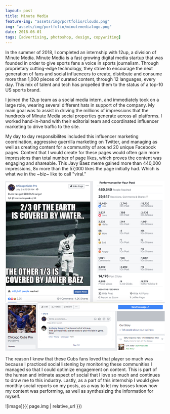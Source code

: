 ```yaml
---
layout: post
title: Minute Media
feature-img: "assets/img/portfolio/clouds.png"
img: "assets/img/portfolio/minutemedialogo.png"
date: 2018-06-01
tags: [advertising, photoshop, design, copywriting]
---
```


In the summer of 2018, I completed an internship with 12up, a division of Minute Media. Minute Media is a fast growing digital media startup that was founded in order to give sports fans a voice in sports journalism. Through proprietary cutting-edge technology, they strive to encourage the next generation of fans and social influencers to create, distribute and consume more than 1,000 pieces of curated content, through 12 languages, every day. This mix of talent and tech has propelled them to the status of a top-10 US sports brand. <br/>

I joined the 12up team as a social media intern, and immediately took on a large role, wearing several different hats in support of the company. My main goal was to assist in driving the millions of impressions that the hundreds of Minute Media social properties generate across all platforms. I worked hand-in-hand with their editorial team and coordinated influencer marketing to drive traffic to the site. <br/>

My day to day responsibilites included this influencer marketing coordination, aggressive guerrilla marketing on Twitter, and managing as well as creating content for a community of around 20 unique Facebook pages. Content that I would create for these pages would often gain more impressions than total number of page likes, which proves the content was engaging and shareable. This Javy Baez meme gained more than 440,000 impressions, 8x more than the 57,000 likes the page initially had. Which is what we in the ~biz~ like to call "viral." <br/>

![Javy](assets/img/javy.png) ![Cubs](https://raw.githubusercontent.com/troycapybara/actualpersonalwebsite/master/assets/img/cubs.png) <br/>

The reason I knew that these Cubs fans loved that player so much was because I practiced social listening by monitoring these communities I managed so that I could optimize engagement on content. This is part of the human and intimate aspect of social that I love so much and continues to draw me to this industry. Lastly, as a part of this internship I would give monthly social reports on my posts, as a way to let my bosses know how my content was performing, as well as synthesizing the information for myself.

![image]({{ page.img | relative_url }})


